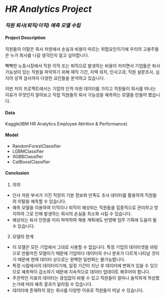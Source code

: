# *HR Analytics Project*
### *직원 퇴사(퇴직/이직) 예측 모델 수립*

#### Project Description
직원들의 이탈은 회사 차원에서 손실과 비용이 따르는 위험요인이기에 우리의 고용주들은 누가 회사를 나갈 생각인지 알고 싶어합니다.

빡빡한 노동시장에서 직원 이직 또는 퇴직으로 발생하는 비용이 커지면서 기업들은 퇴사 가능성이 있는 직원을 파악하기 위해 재직 기간, 자택 위치, 인사고과, 직원 설문조사, 심지어 성격 검사까지 다양한 요인들을 분석하고 있습니다.

이번 저의 프로젝트에서는 기업의 인적 자원 데이터를 가지고
직원들이 회사를 떠나는 이유가 무엇인지 알아보고 직접 직원들의 퇴사 가능성을 예측하는 모델을 만들어 봤습니다.

#### Data
Kaggle(IBM HR Analytics Employee Attrition & Performance)

#### Model
* RandomForestClassifier
* LGBMClassifier
* XGBBClassifier
* CatBoostClassifier

#### Conclusion
1. 의의
* 인사 자원 부서가 가진 직원의 기본 정보와 만족도 조사 데이터를 활용하여 직원들의 이탈을 예측할 수 있습니다.
* 예측 모델을 이용하여 이직이나 퇴직이 예상되는 직원들을 집중적으로 관리하고 방지하여 그로 인해 발생하는 회사의 손실을 최소화 시킬 수 있습니다.
* 예상되는 퇴사 인원을 미리 파악하여 채용 계획에도 반영해 업무 기획에 도움이 될 수 있습니다.

2. 모델의 한계
* 이 모델은 모든 기업에서 그대로 사용할 수 없습니다. 특정 기업의 데이터셋을 바탕으로 만들어진 모델이기 때문에 기업마다 데이터의 수나 분포가 다르게 나타날 것이기 때문에 현재 데이터 상으로는 완벽한 일반화는 불가능합니다.
* 특정 시점에서의 데이터이기에, 일정 기간이 지난 후 데이터에 변화가 있을 수 있으므로 예측력이 감소하기 때문에 지속적으로 데이터 업데이트 해주어야 합니다.
* 주관적인 지표의 데이터는 끊임없이 바뀔 수 있고 직원들이 얼마나 솔직하게 작성했는가에 따라 예측 결과가 달라질 수 있습니다.
* 데이터에 존재하지 않는 회사를 다양한 이유로 직원들이 떠날 수 있습니다. 

